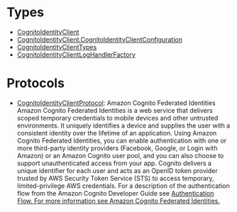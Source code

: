 # Types

  - [CognitoIdentityClient](/aws-sdk-swift/reference/0.x/AWSCognitoIdentity/CognitoIdentityClient)
  - [CognitoIdentityClient.CognitoIdentityClientConfiguration](/aws-sdk-swift/reference/0.x/AWSCognitoIdentity/CognitoIdentityClient_CognitoIdentityClientConfiguration)
  - [CognitoIdentityClientTypes](/aws-sdk-swift/reference/0.x/AWSCognitoIdentity/CognitoIdentityClientTypes)
  - [CognitoIdentityClientLogHandlerFactory](/aws-sdk-swift/reference/0.x/AWSCognitoIdentity/CognitoIdentityClientLogHandlerFactory)

# Protocols

  - [CognitoIdentityClientProtocol](/aws-sdk-swift/reference/0.x/AWSCognitoIdentity/CognitoIdentityClientProtocol):
    <fullname>Amazon Cognito Federated Identities</fullname>
    Amazon Cognito Federated Identities is a web service that delivers scoped temporary
    credentials to mobile devices and other untrusted environments. It uniquely identifies a
    device and supplies the user with a consistent identity over the lifetime of an
    application.
    Using Amazon Cognito Federated Identities, you can enable authentication with one or
    more third-party identity providers (Facebook, Google, or Login with Amazon) or an Amazon
    Cognito user pool, and you can also choose to support unauthenticated access from your app.
    Cognito delivers a unique identifier for each user and acts as an OpenID token provider
    trusted by AWS Security Token Service (STS) to access temporary, limited-privilege AWS
    credentials.
    For a description of the authentication flow from the Amazon Cognito Developer Guide
    see <a href="https://docs.aws.amazon.com/cognito/latest/developerguide/authentication-flow.html">Authentication Flow.
    For more information see <a href="https://docs.aws.amazon.com/cognito/latest/developerguide/cognito-identity.html">Amazon Cognito Federated Identities.
